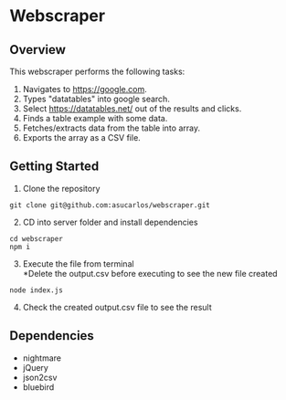 # Webscraper

## Overview
This webscraper performs the following tasks:
1. Navigates to https://google.com.
2. Types "datatables" into google search.
3. Select https://datatables.net/ out of the results and clicks.
4. Finds a table example with some data. 
5. Fetches/extracts data from the table into array.
6. Exports the array as a CSV file.

## Getting Started
1. Clone the repository

```
git clone git@github.com:asucarlos/webscraper.git
```

2. CD into server folder and install dependencies

```
cd webscraper
npm i
```

3. Execute the file from terminal  <br />
*Delete the output.csv before executing to see the new file created 

```
node index.js
```

4. Check the created output.csv file to see the result

## Dependencies
  - nightmare
  - jQuery
  - json2csv
  - bluebird
